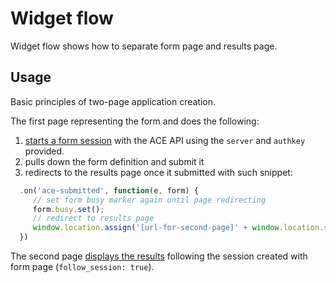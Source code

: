# Widget flow

Widget flow shows how to separate form page and results page.

## Usage

Basic principles of two-page application creation.

The first page representing the form and does the following:

1. [starts a form session](../01-simple-form/script.js) with the ACE API using the `server` and `authkey` provided.
2. pulls down the form definition and submit it
3. redirects to the results page once it submitted with such snippet:
```js
  .on('ace-submitted', function(e, form) {
     // set form busy marker again until page redirecting
     form.busy.set();
     // redirect to results page
     window.location.assign('[url-for-second-page]' + window.location.search);
  })
```

The second page [displays the results](../02-simple-results/script.js) following the session created with form page (`follow_session: true`).
